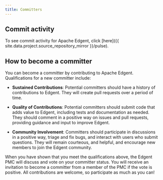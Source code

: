 ```yaml
---
title: Committers
---
```


## Commit activity

To see commit activity for Apache Edgent, click [here]({{ site.data.project.source_repository_mirror }}/pulse).

## How to become a committer

You can become a committer by contributing to Apache Edgent. Qualifications for a new committer include:

* **Sustained Contributions**: Potential committers should have a history of contributions to Edgent. They will create pull requests over a period of time.

* **Quality of Contributions**: Potential committers should submit code that adds value to Edgent, including tests and documentation as needed. They should comment in a positive way on issues and pull requests, providing guidance and input to improve Edgent.

* **Community Involvement**: Committers should participate in discussions in a positive way, triage and fix bugs, and interact with users who submit questions. They will remain courteous, and helpful, and encourage new members to join the Edgent community.

When you have shown that you meet the qualifications above, the Edgent PMC will discuss and vote on your committer status.  You will receive an invitation to become a committer from a member of the PMC if the vote is positive.  All contributions are welcome, so participate as much as you can!
